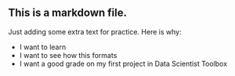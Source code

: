 ## This is a markdown file.
Just adding some extra text for practice.  Here is why:
* I want to learn
* I want to see how this formats
* I want a good grade on my first project in Data Scientist Toolbox

